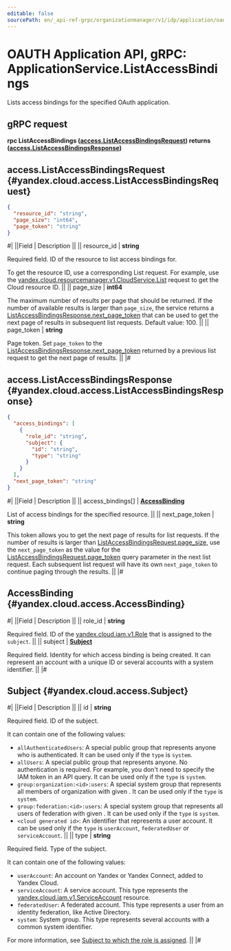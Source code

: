 ```yaml
---
editable: false
sourcePath: en/_api-ref-grpc/organizationmanager/v1/idp/application/oauth/api-ref/grpc/Application/listAccessBindings.md
---
```


# OAUTH Application API, gRPC: ApplicationService.ListAccessBindings

Lists access bindings for the specified OAuth application.

## gRPC request

**rpc ListAccessBindings ([access.ListAccessBindingsRequest](#yandex.cloud.access.ListAccessBindingsRequest)) returns ([access.ListAccessBindingsResponse](#yandex.cloud.access.ListAccessBindingsResponse))**

## access.ListAccessBindingsRequest {#yandex.cloud.access.ListAccessBindingsRequest}

```json
{
  "resource_id": "string",
  "page_size": "int64",
  "page_token": "string"
}
```

#|
||Field | Description ||
|| resource_id | **string**

Required field. ID of the resource to list access bindings for.

To get the resource ID, use a corresponding List request.
For example, use the [yandex.cloud.resourcemanager.v1.CloudService.List](/docs/resource-manager/api-ref/grpc/Cloud/list#List) request to get the Cloud resource ID. ||
|| page_size | **int64**

The maximum number of results per page that should be returned. If the number of available
results is larger than `page_size`,
the service returns a [ListAccessBindingsResponse.next_page_token](#yandex.cloud.access.ListAccessBindingsResponse)
that can be used to get the next page of results in subsequent list requests.
Default value: 100. ||
|| page_token | **string**

Page token. Set `page_token`
to the [ListAccessBindingsResponse.next_page_token](#yandex.cloud.access.ListAccessBindingsResponse)
returned by a previous list request to get the next page of results. ||
|#

## access.ListAccessBindingsResponse {#yandex.cloud.access.ListAccessBindingsResponse}

```json
{
  "access_bindings": [
    {
      "role_id": "string",
      "subject": {
        "id": "string",
        "type": "string"
      }
    }
  ],
  "next_page_token": "string"
}
```

#|
||Field | Description ||
|| access_bindings[] | **[AccessBinding](#yandex.cloud.access.AccessBinding)**

List of access bindings for the specified resource. ||
|| next_page_token | **string**

This token allows you to get the next page of results for list requests. If the number of results
is larger than [ListAccessBindingsRequest.page_size](#yandex.cloud.access.ListAccessBindingsRequest), use
the `next_page_token` as the value
for the [ListAccessBindingsRequest.page_token](#yandex.cloud.access.ListAccessBindingsRequest) query parameter
in the next list request. Each subsequent list request will have its own
`next_page_token` to continue paging through the results. ||
|#

## AccessBinding {#yandex.cloud.access.AccessBinding}

#|
||Field | Description ||
|| role_id | **string**

Required field. ID of the [yandex.cloud.iam.v1.Role](/docs/iam/api-ref/grpc/Role/get#yandex.cloud.iam.v1.Role) that is assigned to the `subject`. ||
|| subject | **[Subject](#yandex.cloud.access.Subject)**

Required field. Identity for which access binding is being created.
It can represent an account with a unique ID or several accounts with a system identifier. ||
|#

## Subject {#yandex.cloud.access.Subject}

#|
||Field | Description ||
|| id | **string**

Required field. ID of the subject.

It can contain one of the following values:
* `allAuthenticatedUsers`: A special public group that represents anyone
who is authenticated. It can be used only if the `type` is `system`.
* `allUsers`: A special public group that represents anyone. No authentication is required.
For example, you don't need to specify the IAM token in an API query.
It can be used only if the `type` is `system`.
* `group:organization:<id>:users`: A special system group that represents all members of organization
with given <id>. It can be used only if the `type` is `system`.
* `group:federation:<id>:users`: A special system group that represents all users of federation
with given <id>. It can be used only if the `type` is `system`.
* `<cloud generated id>`: An identifier that represents a user account.
It can be used only if the `type` is `userAccount`, `federatedUser` or `serviceAccount`. ||
|| type | **string**

Required field. Type of the subject.

It can contain one of the following values:
* `userAccount`: An account on Yandex or Yandex Connect, added to Yandex Cloud.
* `serviceAccount`: A service account. This type represents the [yandex.cloud.iam.v1.ServiceAccount](/docs/iam/api-ref/grpc/ServiceAccount/get#yandex.cloud.iam.v1.ServiceAccount) resource.
* `federatedUser`: A federated account. This type represents a user from an identity federation, like Active Directory.
* `system`: System group. This type represents several accounts with a common system identifier.

For more information, see [Subject to which the role is assigned](/docs/iam/concepts/access-control/#subject). ||
|#